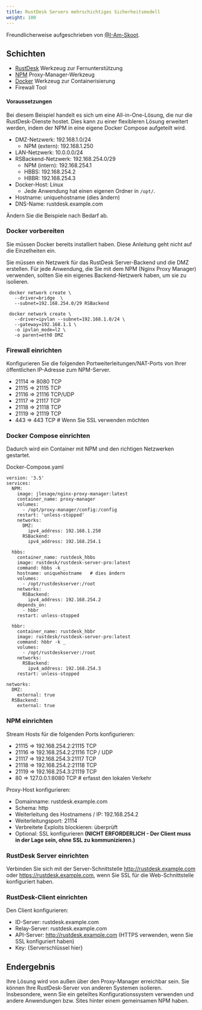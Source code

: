 ```yaml
---
title: RustDesk Servers mehrschichtiges Sicherheitsmodell
weight: 100
---
```


Freundlicherweise aufgeschrieben von [@I-Am-Skoot](https://github.com/I-Am-Skoot/RustDeskNPMDocker/commits?author=I-Am-Skoot).

## Schichten
- [RustDesk](https://github.com/rustdesk/rustdesk) Werkzeug zur Fernunterstützung
- [NPM](https://nginxproxymanager.com/) Proxy-Manager-Werkzeug
- [Docker](https://www.docker.com) Werkzeug zur Containerisierung
- Firewall Tool

#### Voraussetzungen
Bei diesem Beispiel handelt es sich um eine All-in-One-Lösung, die nur die RustDesk-Dienste hostet.  Dies kann zu einer flexibleren Lösung erweitert werden, indem der NPM in eine eigene Docker Compose aufgeteilt wird.
- DMZ-Netzwerk: 192.168.1.0/24
  - NPM (extern): 192.168.1.250
- LAN-Netzwerk: 10.0.0.0/24
- RSBackend-Netzwerk: 192.168.254.0/29
  - NPM (intern): 192.168.254.1
  - HBBS: 192.168.254.2
  - HBBR: 192.168.254.3
- Docker-Host: Linux
  - Jede Anwendung hat einen eigenen Ordner in `/opt/`.
- Hostname: uniquehostname (dies ändern)
- DNS-Name: rustdesk.example.com

Ändern Sie die Beispiele nach Bedarf ab.

### Docker vorbereiten
Sie müssen Docker bereits installiert haben. Diese Anleitung geht nicht auf die Einzelheiten ein.

Sie müssen ein Netzwerk für das RustDesk Server-Backend und die DMZ erstellen.
Für jede Anwendung, die Sie mit dem NPM (Nginx Proxy Manager) verwenden, sollten Sie ein eigenes Backend-Netzwerk haben, um sie zu isolieren.

```
 docker network create \
   --driver=bridge  \
   --subnet=192.168.254.0/29 RSBackend

 docker network create \
   --driver=ipvlan --subnet=192.168.1.0/24 \
   --gateway=192.168.1.1 \
   -o ipvlan_mode=l2 \
   -o parent=eth0 DMZ
```

### Firewall einrichten
Konfigurieren Sie die folgenden Portweiterleitungen/NAT-Ports von Ihrer öffentlichen IP-Adresse zum NPM-Server.
 - 21114 => 8080 TCP
 - 21115 => 21115 TCP
 - 21116 => 21116 TCP/UDP
 - 21117 => 21117 TCP
 - 21118 => 21118 TCP
 - 21119 => 21119 TCP
 - 443 => 443 TCP  # Wenn Sie SSL verwenden möchten

### Docker Compose einrichten
Dadurch wird ein Container mit NPM und den richtigen Netzwerken gestartet.

Docker-Compose.yaml
```
version: '3.5'
services:
  NPM:
    image: jlesage/nginx-proxy-manager:latest
    container_name: proxy-manager
    volumes:
      - /opt/proxy-manager/config:/config
    restart: 'unless-stopped'
    networks:
      DMZ:
        ipv4_address: 192.168.1.250
      RSBackend:
        ipv4_address: 192.168.254.1

  hbbs:
    container_name: rustdesk_hbbs
    image: rustdesk/rustdesk-server-pro:latest
    command: hbbs -k _
    hostname: uniquehostname   # dies ändern
    volumes:
      - /opt/rustdeskserver:/root
    networks:
      RSBackend:
        ipv4_address: 192.168.254.2
    depends_on:
      - hbbr
    restart: unless-stopped

  hbbr:
    container_name: rustdesk_hbbr
    image: rustdesk/rustdesk-server-pro:latest
    command: hbbr -k _
    volumes:
      - /opt/rustdeskserver:/root
    networks:
      RSBackend:
        ipv4_address: 192.168.254.3
    restart: unless-stopped

networks:
  DMZ:
    external: true
  RSBackend:
    external: true
```

### NPM einrichten
Stream Hosts für die folgenden Ports konfigurieren:
- 21115 => 192.168.254.2:21115 TCP
- 21116 => 192.168.254.2:21116 TCP / UDP
- 21117 => 192.168.254.3:21117 TCP
- 21118 => 192.168.254.2:21118 TCP
- 21119 => 192.168.254.3:21119 TCP
- 80 => 127.0.0.1:8080 TCP # erfasst den lokalen Verkehr

Proxy-Host konfigurieren:
  - Domainname: rustdesk.example.com
  - Schema: http
  - Weiterleitung des Hostnamens / IP: 192.168.254.2
  - Weiterleitungsport: 21114
  - Verbreitete Exploits blockieren: überprüft
  - Optional: SSL konfigurieren **(NICHT ERFORDERLICH - Der Client muss in der Lage sein, ohne SSL zu kommunizieren.)**

### RustDesk Server einrichten
Verbinden Sie sich mit der Server-Schnittstelle http://rustdesk.example.com oder https://rustdesk.example.com, wenn Sie SSL für die Web-Schnittstelle konfiguriert haben.

### RustDesk-Client einrichten
Den Client konfigurieren:
- ID-Server: rustdesk.example.com
- Relay-Server: rustdesk.example.com
- API-Server: http://rustdesk.example.com (HTTPS verwenden, wenn Sie SSL konfiguriert haben)
- Key: {Serverschlüssel hier}

## Endergebnis
Ihre Lösung wird von außen über den Proxy-Manager erreichbar sein. Sie können Ihre RustDesk-Server von anderen Systemen isolieren. Insbesondere, wenn Sie ein geteiltes Konfigurationssystem verwenden und andere Anwendungen bzw. Sites hinter einem gemeinsamen NPM haben.
